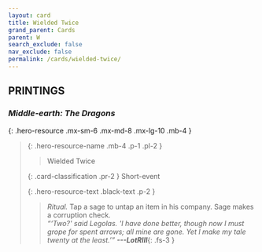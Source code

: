 ```yaml
---
layout: card
title: Wielded Twice
grand_parent: Cards
parent: W
search_exclude: false
nav_exclude: false
permalink: /cards/wielded-twice/
---
```


## PRINTINGS


### _Middle-earth: The Dragons_

{: .hero-resource .mx-sm-6 .mx-md-8 .mx-lg-10 .mb-4 }
> {: .hero-resource-name .mb-4 .p-1 .pl-2 }
> > <div class="card-mp"></div>
> > <div class="card-name">Wielded Twice</div>
>
> {: .card-classification .pr-2 }
> Short-event
>
> {: .hero-resource-text .black-text .p-2 }
> > _Ritual._ Tap a sage to untap an item in his company. Sage makes a corruption check. <br>_“‘Two?' said Legolas. 'I have done better, though now I must grope for spent arrows; all mine are gone. Yet I make my tale twenty at the least.’”_ ***---&#65279;LotRIII***{: .fs-3 } 
> 
